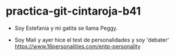 # practica-git-cintaroja-b41

- Soy Estefanía y mi gatita se llama Peggy.

- Soy Mali y ayer hice el test de personalidades y soy 'debater'
    https://www.16personalities.com/entp-personality
